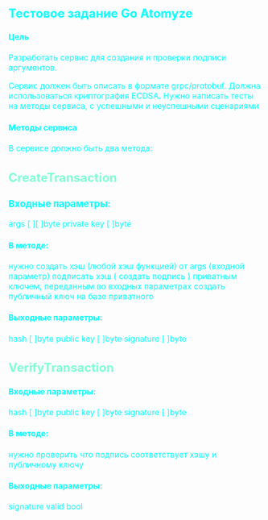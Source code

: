 
<span  style="font-size: medium; color: aqua " >

## Тестовое задание Go Atomyze
#### Цель

Разработать сервис для создания и проверки подписи аргументов.

Сервис должен быть описать в формате grpc/protobuf.
Должна использоваться криптография ECDSA.
Нужно написать тесты на методы сервиса, с успешными и неуспешными сценариями

#### Методы сервиса
В сервисе должно быть два метода:
## <span  style="font-size: big; color: aquamarine" >CreateTransaction</span>

### Входные параметры:

args [ ][ ]byte
private key [ ]byte

#### В методе:

нужно создать хэш (любой хэш функцией) от  args (входной параметр)
подписать хэш ( создать подпись ) приватным ключем, переданным во входных параметрах
создать публичный ключ на базе приватного

#### Выходные параметры:

hash [ ]byte
public key  [ ]byte
signature [ ]byte
## <span  style="font-size: big; color: aquamarine" >VerifyTransaction</span>
#### Входные параметры:

hash [ ]byte
public key  [ ]byte
signature [ ]byte

#### В методе:

нужно проверить что подпись соответствует хэшу и публичному ключу

#### Выходные параметры:

signature valid bool

</span>
